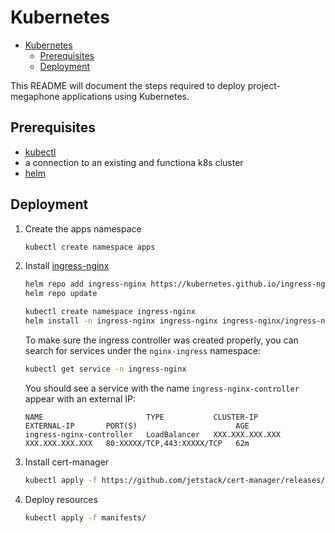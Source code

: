 # Kubernetes

- [Kubernetes](#kubernetes)
  - [Prerequisites](#prerequisites)
  - [Deployment](#deployment)

This README will document the steps required to deploy project-megaphone applications using Kubernetes.

## Prerequisites

- [kubectl](https://kubernetes.io/docs/tasks/tools/)
- a connection to an existing and functiona k8s cluster
- [helm](https://helm.sh/)

## Deployment

1. Create the apps namespace

   ```bash
   kubectl create namespace apps
   ```

1. Install [ingress-nginx](https://kubernetes.github.io/ingress-nginx/)

   ```bash
   helm repo add ingress-nginx https://kubernetes.github.io/ingress-nginx
   helm repo update

   kubectl create namespace ingress-nginx
   helm install -n ingress-nginx ingress-nginx ingress-nginx/ingress-nginx
   ```

   To make sure the ingress controller was created properly, you can search for services under the `nginx-ingress` namespace:

   ```bash
   kubectl get service -n ingress-nginx
   ```

   You should see a service with the name `ingress-nginx-controller` appear with an external IP:

   ```plaintext
   NAME                       TYPE           CLUSTER-IP        EXTERNAL-IP       PORT(S)                      AGE
   ingress-nginx-controller   LoadBalancer   XXX.XXX.XXX.XXX   XXX.XXX.XXX.XXX   80:XXXXX/TCP,443:XXXXX/TCP   62m
   ```

1. Install cert-manager

   ```bash
   kubectl apply -f https://github.com/jetstack/cert-manager/releases/latest/download/cert-manager.yaml
   ```

1. Deploy resources

   ```bash
   kubectl apply -f manifests/
   ```
